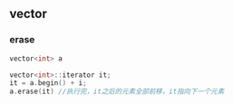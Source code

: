 ## vector

### erase

```c++
vector<int> a

vector<int>::iterator it;
it = a.begin() + i;
a.erase(it) //执行完，it之后的元素全部前移，it指向下一个元素
 
```

